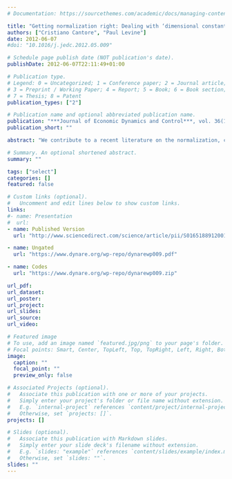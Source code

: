 ```yaml
---
# Documentation: https://sourcethemes.com/academic/docs/managing-content/

title: "Getting normalization right: Dealing with ‘dimensional constants’ in macroeconomics"
authors: ["Cristiano Cantore", "Paul Levine"]
date: 2012-06-07
#doi: "10.1016/j.jedc.2012.05.009"

# Schedule page publish date (NOT publication's date).
publishDate: 2012-06-07T22:11:49+01:00

# Publication type.
# Legend: 0 = Uncategorized; 1 = Conference paper; 2 = Journal article;
# 3 = Preprint / Working Paper; 4 = Report; 5 = Book; 6 = Book section;
# 7 = Thesis; 8 = Patent
publication_types: ["2"]

# Publication name and optional abbreviated publication name.
publication: "***Journal of Economic Dynamics and Control***, vol. 36(12), pages 1931-1949"
publication_short: ""

abstract: "We contribute to a recent literature on the normalization, calibration and estimation of CES production functions. The problem arises because CES ‘share’ parameters are not in fact shares, but depend on underlying dimensions—in other words they are ‘dimensional constants’. It follows that such parameters can neither be calibrated nor be estimated unless the choice of units is made explicit. We use an RBC model to demonstrate two equivalent solutions. The standard one expresses the production function in deviation form about some reference point, usually the steady state of the model. Our alternative, ‘re-parameterization’, expresses dimensional constants in terms of a new dimensionless (share) parameter and all remaining dimensionless ones. We show that our ‘re-parameterization’ method is equivalent and arguably more straightforward than the standard normalization in deviation form. We then examine a similar problem of dimensional constants for CES utility functions in a two-sector model and in a small open economy model; then re-parameterization is the only solution to the problem, showing that our approach is in fact more general."

# Summary. An optional shortened abstract.
summary: ""

tags: ["select"]
categories: []
featured: false

# Custom links (optional).
#   Uncomment and edit lines below to show custom links.
links:
#- name: Presentation
#  url:
- name: Published Version
  url: "http://www.sciencedirect.com/science/article/pii/S0165188912001339"

- name: Ungated
  url: "https://www.dynare.org/wp-repo/dynarewp009.pdf"

- name: Codes
  url: "https://www.dynare.org/wp-repo/dynarewp009.zip"

url_pdf:
url_dataset:
url_poster:
url_project:
url_slides:
url_source:
url_video:

# Featured image
# To use, add an image named `featured.jpg/png` to your page's folder.
# Focal points: Smart, Center, TopLeft, Top, TopRight, Left, Right, BottomLeft, Bottom, BottomRight.
image:
  caption: ""
  focal_point: ""
  preview_only: false

# Associated Projects (optional).
#   Associate this publication with one or more of your projects.
#   Simply enter your project's folder or file name without extension.
#   E.g. `internal-project` references `content/project/internal-project/index.md`.
#   Otherwise, set `projects: []`.
projects: []

# Slides (optional).
#   Associate this publication with Markdown slides.
#   Simply enter your slide deck's filename without extension.
#   E.g. `slides: "example"` references `content/slides/example/index.md`.
#   Otherwise, set `slides: ""`.
slides: ""
---
```

